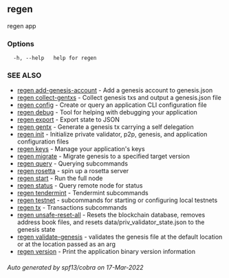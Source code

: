 ## regen

regen app

### Options

```
  -h, --help   help for regen
```

### SEE ALSO

* [regen add-genesis-account](regen_add-genesis-account.md)	 - Add a genesis account to genesis.json
* [regen collect-gentxs](regen_collect-gentxs.md)	 - Collect genesis txs and output a genesis.json file
* [regen config](regen_config.md)	 - Create or query an application CLI configuration file
* [regen debug](regen_debug.md)	 - Tool for helping with debugging your application
* [regen export](regen_export.md)	 - Export state to JSON
* [regen gentx](regen_gentx.md)	 - Generate a genesis tx carrying a self delegation
* [regen init](regen_init.md)	 - Initialize private validator, p2p, genesis, and application configuration files
* [regen keys](regen_keys.md)	 - Manage your application's keys
* [regen migrate](regen_migrate.md)	 - Migrate genesis to a specified target version
* [regen query](regen_query.md)	 - Querying subcommands
* [regen rosetta](regen_rosetta.md)	 - spin up a rosetta server
* [regen start](regen_start.md)	 - Run the full node
* [regen status](regen_status.md)	 - Query remote node for status
* [regen tendermint](regen_tendermint.md)	 - Tendermint subcommands
* [regen testnet](regen_testnet.md)	 - subcommands for starting or configuring local testnets
* [regen tx](regen_tx.md)	 - Transactions subcommands
* [regen unsafe-reset-all](regen_unsafe-reset-all.md)	 - Resets the blockchain database, removes address book files, and resets data/priv_validator_state.json to the genesis state
* [regen validate-genesis](regen_validate-genesis.md)	 - validates the genesis file at the default location or at the location passed as an arg
* [regen version](regen_version.md)	 - Print the application binary version information

###### Auto generated by spf13/cobra on 17-Mar-2022
